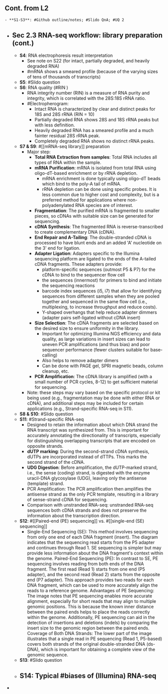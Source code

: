 ## Cont. from L2
	- **S1-S3**: #Github outline/notes; #Slido QnA; #UQ 2
- ## Sec 2.3  RNA-seq workflow: library preparation (cont.)
	- **S4**: RNA electrophoresis result interpretation
		- See note on S22 (for intact, partially degraded, and heavily degraded RNA)
		- #mRNA shows a smeared profile (because of the varying sizes of tens of thousands of transcripts)
	- **S5**: #Slido question
	- **S6**: RNA quality (#RIN )
		- RNA integrity number (RIN) is a measure of RNA purity and integrity, which is correlated with the 28S:18S rRNA ratio.
		- #Electropherogram:
			- Intact RNA is characterized by clear and distinct peaks for 18S and 28S rRNA (RIN = 10)
			- Partially degraded RNA shows 28S and 18S rRNA peaks but with less definition.
			- Heavily degraded RNA has a smeared profile and a much fainter residual 28S rRNA peak.
			- Completely degraded RNA shows no distinct rRNA peaks.
	- **S7 & S9**: #[[mRNA-seq library]] preparation
		- Major step:
			- **Total RNA Extraction from samples**: Total RNA includes all types of RNA within the sample.
			- **mRNA Purification**: mRNA is isolated from total RNA using oligo-dT-based enrichment or by rRNA depletion.
				- mRNA enrichment is done typically using oligo-dT beads which bind to the poly-A tail of mRNA.
				- rRNA depletion can be done using specific probes. It is less common due to higher cost and complexity, but is a preferred method for applications where non-polyadenylated RNA species are of interest.
			- **Fragmentation**: The purified mRNA is fragmented to smaller pieces, so cDNAs with suitable size can be generated for sequencing.
			- **cDNA Synthesis**: The fragmented RNA is reverse-transcribed to create complementary DNA (cDNA).
			- **End Repair and A-Tailing**: The double-stranded cDNA is processed to have blunt ends and an added 'A' nucleotide on the 3' end for ligation.
			- **Adapter Ligation**: Adapters specific to the Illumina sequencing platform are ligated to the ends of the A-tailed cDNA fragments. These adapters provide:
				- platform-specific sequences (outmost P5 & P7) for the cDNA to bind to the sequencer flow cell
				- the sequences (innermost) for primers to bind and initiate the sequencing reactions
				- barcode index sequences (i5, i7) that allow for identifying sequences from different samples when they are pooled together and sequenced in the same flow cell (i.e., multiplexing, to increase throughput and reduce costs).
				- Y-shaped overhangs that help reduce adapter dimmers (adapter pairs self-ligated without cDNA insert)
			- **Size Selection**: The cDNA fragments are selected based on the desired size to ensure uniformity in the library.
				- Important for optimizing Illumina NGS efficiency and data quality, as large variations in insert sizes can lead to uneven PCR amplifications (and thus bias) and poor sequencer
				  performance (fewer clusters suitable for base-calling)
				- Also helps to remove adapter dimers
				- Can be done with PAGE gel, SPRI magnetic beads, column cleanup, etc.
			- **PCR Amplification**: The cDNA library is amplified (with a small number of PCR cycles, 8-12) to get sufficient material for sequencing.
		- Note: these steps may vary based on the specific protocol or kit being used (e.g., fragmentation may be done with either RNA or cDNA), and additional steps may be included for certain applications (e.g., Strand-specific RNA-seq in S11).
	- **S8 & S10**: #Slido question
	- **S11**: #Strand-specific RNA-seq
		- Designed to retain the information about which DNA strand the RNA transcript was synthesized from. This is important for accurately annotating the directionality of transcripts, especially for distinguishing overlapping transcripts that are encoded on opposite strands.
		- **dUTP marking**: During the second-strand cDNA synthesis, dUTPs are incorporated instead of dTTPs. This marks the second strand of the cDNA.
		- **UDG Digestion**: Before amplification, the dUTP-marked strand, i.e., the sense (coding) strand, is digested with the enzyme uracil-DNA glycosylase (UDG), leaving only the antisense (template) strand.
		- PCR Amplification: The PCR amplification then amplifies the antisense strand as the only PCR template, resulting in a library of sense-strand cDNA for sequencing.
		- Comparison with unstranded RNA-seq: unstranded RNA-seq sequences both cDNA strands and does not preserve the information about the transcription direction.
	- **S12**: #[[Paired-end (PE) sequencing]] vs. #[[single-end (SE) sequencing]]
		- Single-End Sequencing (SE): This method involves sequencing from only one end of each DNA fragment (insert). The diagram indicates that the sequencing read starts from the P5 adapter and continues through Read 1. SE sequencing is simpler but may provide less information about the DNA fragment's context within the genome.
		  Paired-End Sequencing (PE): In contrast to SE, PE sequencing involves reading from both ends of the DNA fragment. The first read (Read 1) starts from one end (P5 adapter), and the second read (Read 2) starts from the opposite end (P7 adapter). This approach provides two reads for each DNA fragment, which can be used to more accurately align the reads to a reference genome.
		  Advantages of PE Sequencing: The image notes that PE sequencing enables more accurate alignment, especially for short reads that may align to multiple genomic positions. This is because the known inner distance between the paired ends helps to place the reads correctly within the genome. Additionally, PE sequencing can aid in the detection of insertions and deletions (indels) by comparing the insert size to the genomic region between the paired ends.
		  Coverage of Both DNA Strands: The lower part of the image illustrates that a single read in PE sequencing (Read 1, P5-based) covers both strands of the original double-stranded DNA (ds-DNA), which is important for obtaining a complete view of the genomic sequence.
	- **S13**: #Slido question
	- **S14**: Typical #biases of (Illumina) RNA-seq
		-
-
